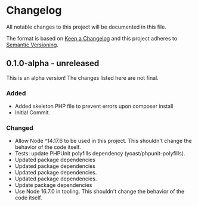 # Changelog

All notable changes to this project will be documented in this file.

The format is based on [Keep a Changelog](https://keepachangelog.com/en/1.0.0/)
and this project adheres to [Semantic Versioning](https://semver.org/spec/v2.0.0.html).

## 0.1.0-alpha - unreleased

This is an alpha version! The changes listed here are not final.

### Added
- Added skeleton PHP file to prevent errors upon composer install
- Initial Commit.

### Changed
- Allow Node ^14.17.6 to be used in this project. This shouldn't change the behavior of the code itself.
- Tests: update PHPUnit polyfills dependency (yoast/phpunit-polyfills).
- Updated package dependencies
- Updated package dependencies
- Updated package dependencies.
- Updated package dependencies.
- Update package dependencies
- Use Node 16.7.0 in tooling. This shouldn't change the behavior of the code itself.
